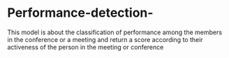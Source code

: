 # Performance-detection-
This model is about the classification of performance among the members in the conference or a meeting and return a score according to their activeness of the person in the meeting or conference 
